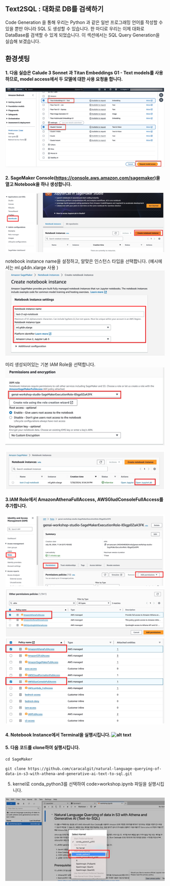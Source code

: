 ## Text2SQL : 대화로 DB를 검색하기
 
 Code Generation 을 통해 우리는 Python 과 같은 일반 프로그래밍 언어를 작성할 수 있을 뿐만 아니라 SQL 도 생성할 수 있습니다. 한 마디로 우리는 이제 대화로 DataBase를 검색할 수 있게 되었습니다. 이 섹션에서는  SQL Query Generation을 실습해 보겠습니다.




## 환경셋팅 

#### 1. 다음 실습은 Calude 3 Sonnet 과 Titan Embeddings G1 - Text models를 사용하므로, model access에서 두 모델에 대한 사용 요청을 합니다. 
![alt text](images/35830B02-44F6-4F2B-A180-3F71A112673A.jpeg)



#### 2. SageMaker Console(https://console.aws.amazon.com/sagemaker)을 열고 Notebook을 하나 생성합니다. 
![alt text](images/C470224F-B696-4C80-AD05-71C8944CDCAB.jpeg)

notebook instance name을 설정하고, 알맞은 인스턴스 타입을 선택합니다. (예시에서는 ml.g4dn.xlarge 사용 )
![alt text](images/F7004C1C-D767-4919-AE99-ACADA13E3BDB.jpeg)

미리 생성되어있는 기본 IAM Role을 선택합니다.
![alt text](images/636E38A9-49AE-4641-B8CA-40861918DF09.jpeg)

![alt text](images/0F18DB70-E9BD-4685-9D2B-EA5407967521_4_5005_c.jpeg)



#### 3.IAM Role에서 AmazonAthenaFullAccess, AWSGludConsoleFullAccess를 추가합니다. 
![alt text](images/CE36D6E7-4BEF-475D-B1BC-62A8EA3B09D6.jpeg)
![alt text](images/5359E412-190A-459A-9E34-E9E04A645E95.jpeg)
![alt text](images/68043480-450B-4728-81E9-EB806B746DA5.jpeg)


#### 4. Notebook Instance에서 Terminal을 실행시킵니다.  ![alt text](image-2.png)

#### 5. 다음 코드를 clone하여 실행시킵니다. 

```
cd SageMaker
```

```
git clone https://github.com/caracalgit/natural-language-querying-of-data-in-s3-with-athena-and-generative-ai-text-to-sql.git
```

5. kernel로 conda_python3를 선택하여 code>workshop.ipynb 파일을 실행시킵니다.

![alt text](images/E6D6B614-C819-4C6B-9499-6FD2130C2419.jpeg)




